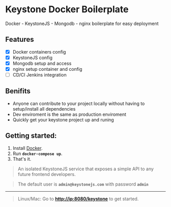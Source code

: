 # Keystone Docker Boilerplate
Docker - KeystoneJS - Mongodb - nginx boilerplate for easy deployment

## Features
- [x] Docker containers config
- [x] KeystoneJS config
- [x] Mongodb setup and access
- [x] nginx setup container and config
- [ ] CD/CI Jenkins integration

## Benifits
- Anyone can contribute to your project locally without having to setup/install all dependencies
- Dev enviroment is the same as production enviroment
- Quickly get your keystone project up and runing

## Getting started:
1. Install [Docker](https://www.docker.com/products/docker).
2. Run __`docker-compose up`__.
3. That's it.

> An isolated KeystoneJS service that exposes a simple API to any future frontend developers.

> The default user is __`admin@keystonejs.com`__ with password __`admin`__

---

> Linux/Mac: Go to __[http://ip:8080/keystone](http://localhost:3000/keystone)__ to get started.
